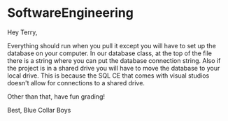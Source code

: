 # SoftwareEngineering

Hey Terry,

Everything should run when you pull it except you will have to set up the database on your computer. In our database class, at the top of the file there is a string where you can put the database connection string. Also if the project is in a shared drive you will have to move the database to your local drive. This is because the SQL CE that comes with visual studios doesn't allow for connections to a shared drive.

Other than that, have fun grading!

Best,
Blue Collar Boys
